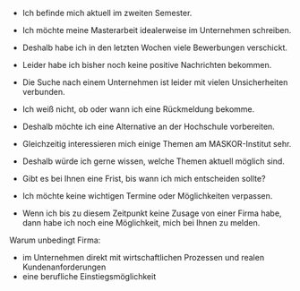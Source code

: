 - Ich befinde mich aktuell im zweiten Semester.  
- Ich möchte meine Masterarbeit idealerweise im Unternehmen schreiben.  
- Deshalb habe ich in den letzten Wochen viele Bewerbungen verschickt.  
- Leider habe ich bisher noch keine positive Nachrichten bekommen. 

- Die Suche nach einem Unternehmen ist leider mit vielen Unsicherheiten verbunden.  
- Ich weiß nicht, ob oder wann ich eine Rückmeldung bekomme.  
- Deshalb möchte ich eine Alternative an der Hochschule vorbereiten. 

- Gleichzeitig interessieren mich einige Themen am MASKOR-Institut sehr. 
- Deshalb würde ich gerne wissen, welche Themen aktuell möglich sind. 

- Gibt es bei Ihnen eine Frist, bis wann ich mich entscheiden sollte?  
- Ich möchte keine wichtigen Termine oder Möglichkeiten verpassen.  
- Wenn ich bis zu diesem Zeitpunkt keine Zusage von einer Firma habe, dann habe ich noch eine Möglichkeit, mich bei Ihnen zu melden. 

Warum unbedingt Firma: 
- im Unternehmen direkt mit wirtschaftlichen Prozessen und realen Kundenanforderungen 
- eine berufliche Einstiegsmöglichkeit 

